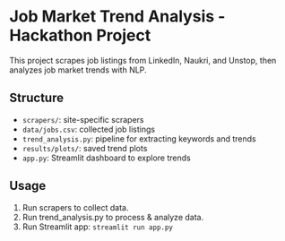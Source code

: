 # Job Market Trend Analysis - Hackathon Project

This project scrapes job listings from LinkedIn, Naukri, and Unstop, then analyzes job market trends with NLP.

## Structure
- `scrapers/`: site-specific scrapers
- `data/jobs.csv`: collected job listings
- `trend_analysis.py`: pipeline for extracting keywords and trends
- `results/plots/`: saved trend plots
- `app.py`: Streamlit dashboard to explore trends

## Usage

1. Run scrapers to collect data.
2. Run trend_analysis.py to process & analyze data.
3. Run Streamlit app: `streamlit run app.py`

